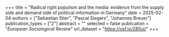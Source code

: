 +++
title = "Radical right populism and the media: evidence from the supply side and demand side of political information in Germany"
date = 2025-02-04
authors = ["Sebastian Stier", "Pascal Siegers", "Johannes Breuer"]
publication_types = ["2"]
abstract = ""
selected = false
publication = "*European Sociological Review*"
url_dataset = "https://osf.io/285uj/"
+++